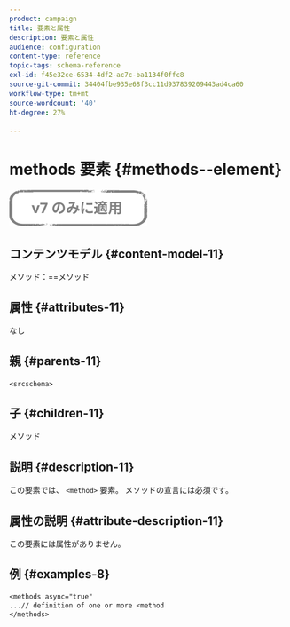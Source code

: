 ```yaml
---
product: campaign
title: 要素と属性
description: 要素と属性
audience: configuration
content-type: reference
topic-tags: schema-reference
exl-id: f45e32ce-6534-4df2-ac7c-ba1134f0ffc8
source-git-commit: 34404fbe935e68f3cc11d937839209443ad4ca60
workflow-type: tm+mt
source-wordcount: '40'
ht-degree: 27%

---
```


# methods 要素 {#methods--element}

![](../../../assets/v7-only.svg)

## コンテンツモデル {#content-model-11}

メソッド：==メソッド

## 属性 {#attributes-11}

なし

## 親 {#parents-11}

`<srcschema>`

## 子 {#children-11}

メソッド

## 説明 {#description-11}

この要素では、 `<method>`  要素。 メソッドの宣言には必須です。

## 属性の説明 {#attribute-description-11}

この要素には属性がありません。

## 例 {#examples-8}

```
<methods async="true"
...// definition of one or more <method
</methods>
```
